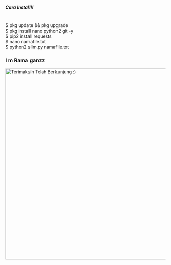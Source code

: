 
<h5>Cara Install!!</h5>
<br>
$ pkg update && pkg upgrade <br>
$ pkg install nano python2 git -y<br>
$ pip2 install requests<br>
$ nano namafile.txt<br>
$ python2 slim.py namafile.txt<br>


<p align="center">




 

</p>

</details>

### I m Rama ganzz

<img src="https://github.com/TheDudeThatCode/TheDudeThatCode/blob/master/Assets/Mario_Gameplay.gif" alt="Terimaksih Telah Berkunjung :)" width="600" />

